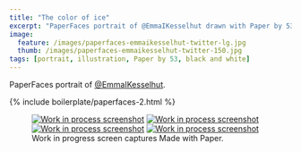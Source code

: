 ```yaml
---
title: "The color of ice"
excerpt: "PaperFaces portrait of @EmmaIKesselhut drawn with Paper by 53 on an iPad."
image: 
  feature: /images/paperfaces-emmaikesselhut-twitter-lg.jpg
  thumb: /images/paperfaces-emmaikesselhut-twitter-150.jpg
tags: [portrait, illustration, Paper by 53, black and white]
---
```


PaperFaces portrait of [@EmmaIKesselhut](http://twitter.com/EmmaIKesselhut).

{% include boilerplate/paperfaces-2.html %}

<figure class="third">
	<a href="{{ site.url }}/images/paperfaces-emmaikesselhut-process-1-lg.jpg"><img src="{{ site.url }}/images/paperfaces-emmaikesselhut-process-1-600.jpg" alt="Work in process screenshot"></a>
	<a href="{{ site.url }}/images/paperfaces-emmaikesselhut-process-2-lg.jpg"><img src="{{ site.url }}/images/paperfaces-emmaikesselhut-process-2-600.jpg" alt="Work in process screenshot"></a>
	<a href="{{ site.url }}/images/paperfaces-emmaikesselhut-process-3-lg.jpg"><img src="{{ site.url }}/images/paperfaces-emmaikesselhut-process-3-600.jpg" alt="Work in process screenshot"></a>
	<a href="{{ site.url }}/images/paperfaces-emmaikesselhut-process-4-lg.jpg"><img src="{{ site.url }}/images/paperfaces-emmaikesselhut-process-4-600.jpg" alt="Work in process screenshot"></a>
	<figcaption>Work in progress screen captures Made with Paper.</figcaption>
</figure>
